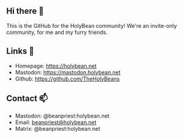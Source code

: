 ## Hi there 👋
This is the GitHub for the HolyBean community! We're an invite-only community, for me and my furry friends.

## Links 🔗
- Homepage: https://holybean.net
- Mastodon: https://mastodon.holybean.net
- Github: https://github.com/TheHolyBeans

## Contact 📫
- Mastodon: @beanpriest:holybean.net
- Email: beanpriest@holybean.net
- Matrix: @beanpriest:holybean.net

<!--

**Here are some ideas to get you started:**

🙋‍♀️ A short introduction - what is your organization all about?
🌈 Contribution guidelines - how can the community get involved?
👩‍💻 Useful resources - where can the community find your docs? Is there anything else the community should know?
🍿 Fun facts - what does your team eat for breakfast?
🧙 Remember, you can do mighty things with the power of [Markdown](https://docs.github.com/github/writing-on-github/getting-started-with-writing-and-formatting-on-github/basic-writing-and-formatting-syntax)
-->
